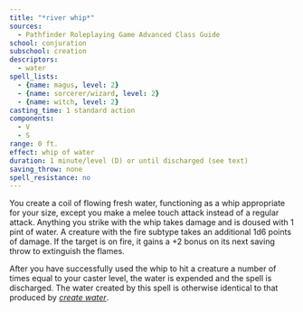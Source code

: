 ```yaml
---
title: "*river whip*"
sources:
  - Pathfinder Roleplaying Game Advanced Class Guide
school: conjuration
subschool: creation
descriptors:
  - water
spell_lists:
  - {name: magus, level: 2}
  - {name: sorcerer/wizard, level: 2}
  - {name: witch, level: 2}
casting_time: 1 standard action
components:
  - V
  - S
range: 0 ft.
effect: whip of water
duration: 1 minute/level (D) or until discharged (see text)
saving_throw: none
spell_resistance: no
---
```


You create a coil of flowing fresh water, functioning as a whip appropriate for your size, except you make a melee touch attack instead of a regular attack. Anything you strike with the whip takes damage and is doused with 1 pint of water. A creature with the fire subtype takes an additional 1d6 points of damage. If the target is on fire, it gains a +2 bonus on its next saving throw to extinguish the flames.

After you have successfully used the whip to hit a creature a number of times equal to your caster level, the water is expended and the spell is discharged. The water created by this spell is otherwise identical to that produced by [*create water*](/spells/create-water/).

